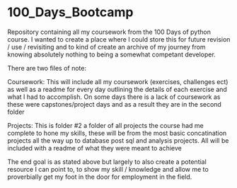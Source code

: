 # 100_Days_Bootcamp

Repository containing all my coursework from the 100 Days of python course. I wanted to create a place where I could store this for future revision / use / revisiting and to kind of create an archive of my journey from knowing absolutely nothing to being a somewhat competant developer. 

There are two files of note:

Coursework:
  This will include all my coursework (exercises, challenges ect) as well as a readme for every day outlining the details of each exercise and what I had to accomplish.
  On some days there is a lack of coursework as these were capstones/project days and as a result they are in the second folder

Projects:
  This is folder #2 a folder of all projects the course had me complete to hone my skills, these will be from the most basic concatination projects all the way up to database post   sql and analysis projects. All will be included with a readme of what they were meant to achieve
  
The end goal is as stated above but largely to also create a potential resource I can point to, to show my skill / knowledge and allow me to proverbially get my foot in the door for employment in the field. 
